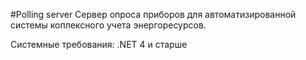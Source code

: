 #Polling server
Сервер опроса приборов для автоматизированной системы коплексного учета энергоресурсов.

Системные требования: 
.NET 4 и старше

